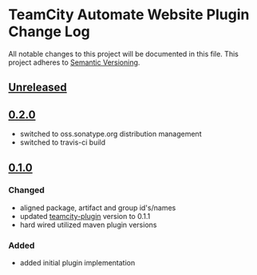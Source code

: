 # TeamCity Automate Website Plugin Change Log
All notable changes to this project will be documented in this file.
This project adheres to [Semantic Versioning](http://semver.org/).

## [Unreleased]
## [0.2.0]
- switched to oss.sonatype.org distribution management
- switched to travis-ci build

## [0.1.0]
### Changed
- aligned package, artifact and group id's/names
- updated [teamcity-plugin] version to 0.1.1
- hard wired utilized maven plugin versions

### Added
- added initial plugin implementation

[Unreleased]: https://github.com/automate-website/teamcity-plugin/compare/0.2.0...HEAD
[0.2.0]: https://github.com/automate-website/teamcity-plugin/compare/0.1.0...0.2.0
[0.1.0]: https://github.com/automate-website/teamcity-plugin/compare/0.0.0...0.1.0

[teamcity-plugin]: https://github.com/automate-website/teamcity-plugin
